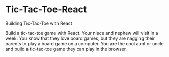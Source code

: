 # Tic-Tac-Toe-React
Building Tic-Tac-Toe with React

Build a tic-tac-toe game with React. Your niece and nephew will visit in a week. You know that they love board games, but they are nagging their parents to play a board game on a computer. You are the cool aunt or uncle and build a tic-tac-toe game they can play in the browser.
